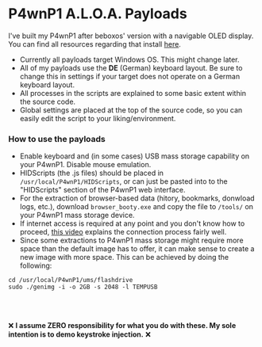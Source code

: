 # P4wnP1 A.L.O.A. Payloads

I've built my P4wnP1 after beboxos' version with a navigable OLED display. You can find all resources regarding that install [here](https://github.com/beboxos/P4wnP1_ALOA_OLED_MENU_V2).

+ Currently all payloads target Windows OS. This might change later.
+ All of my payloads use the **DE** (German) keyboard layout. Be sure to change this in settings if your target does not operate on a German keyboard layout.
+ All processes in the scripts are explained to some basic extent within the source code.
+ Global settings are placed at the top of the source code, so you can easily edit the script to your liking/environment.

### How to use the payloads

+ Enable keyboard and (in some cases) USB mass storage capability on your P4wnP1. Disable mouse emulation.
+ HIDScripts (the .js files) should be placed in `/usr/local/P4wnP1/HIDScripts`, or can just be pasted into to the "HIDScripts" section of the P4wnP1 web interface.
+ For the extraction of browser-based data (hitory, bookmarks, donwload logs, etc.), download `browser_booty.exe` and copy the file to `/tools/` on your P4wnP1 mass storage device.
+ If internet access is required at any point and you don't know how to proceed, [this video](https://youtu.be/QEWaIoal5qU) explains the connection process fairly well.
+ Since some extractions to P4wnP1 mass storage might require more space than the default image has to offer, it can make sense to create a new image with more space. This can be achieved by doing the following: 
```
cd /usr/local/P4wnP1/ums/flashdrive
sudo ./genimg -i -o 2GB -s 2048 -l TEMPUSB
``` 

<br></br>

:x: **I assume ZERO responsibility for what you do with these. My sole intention is to demo keystroke injection.** :x:
